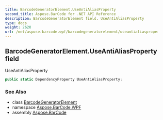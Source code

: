 ```yaml
---
title: BarcodeGeneratorElement.UseAntiAliasProperty
second_title: Aspose.BarCode for .NET API Reference
description: BarcodeGeneratorElement field. UseAntiAliasProperty
type: docs
weight: 2620
url: /net/aspose.barcode.wpf/barcodegeneratorelement/useantialiasproperty/
---
```

## BarcodeGeneratorElement.UseAntiAliasProperty field

UseAntiAliasProperty

```csharp
public static DependencyProperty UseAntiAliasProperty;
```

### See Also

* class [BarcodeGeneratorElement](../)
* namespace [Aspose.BarCode.WPF](../../barcodegeneratorelement/)
* assembly [Aspose.BarCode](../../../)


